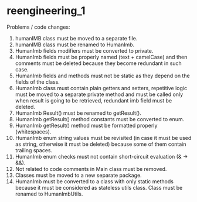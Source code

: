 # reengineering_1
Problems / code changes:
1. humanIMB class must be moved to a separate file.
2. humanIMB class must be renamed to HumanImb.
3. HumanImb fields modifiers must be converted to private.
4. HumanImb fields must be properly named (text + camelCase) and then comments must be deleted because they become redundant in such case.
5. HumanImb fields and methods must not be static as they depend on the fields of the class.
6. HumanImb class must contain plain getters and setters, repetitive logic must be moved to a separate private method and must be called only when result is going to be retrieved, redundant imb field must be deleted.
7. HumanImb Result() must be renamed to getResult().
8. HumanImb getResult() method constants must be converted to enum.
9. HumanImb getResult() method must be formatted properly (whitespaces).
10. HumanImb enum string values must be revisited (in case it must be used as string, otherwise it must be deleted) because some of them contain trailing spaces.
11. HumanImb enum checks must not contain short-circuit evaluation (& -> &&).
12. Not related to code comments in Main class must be removed.
13. Classes must be moved to a new separate package.
14. HumanImb must be converted to a class with only static methods because it must be considered as stateless utils class. Class must be renamed to HumanImbUtils.
